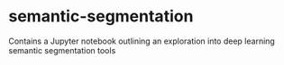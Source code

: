 # semantic-segmentation
Contains a Jupyter notebook outlining an exploration into deep learning semantic segmentation tools
